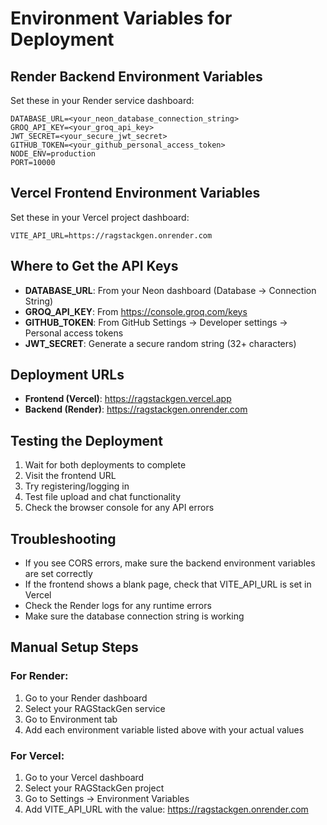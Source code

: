 # Environment Variables for Deployment

## Render Backend Environment Variables
Set these in your Render service dashboard:

```
DATABASE_URL=<your_neon_database_connection_string>
GROQ_API_KEY=<your_groq_api_key>
JWT_SECRET=<your_secure_jwt_secret>
GITHUB_TOKEN=<your_github_personal_access_token>
NODE_ENV=production
PORT=10000
```

## Vercel Frontend Environment Variables
Set these in your Vercel project dashboard:

```
VITE_API_URL=https://ragstackgen.onrender.com
```

## Where to Get the API Keys
- **DATABASE_URL**: From your Neon dashboard (Database -> Connection String)
- **GROQ_API_KEY**: From https://console.groq.com/keys
- **GITHUB_TOKEN**: From GitHub Settings -> Developer settings -> Personal access tokens
- **JWT_SECRET**: Generate a secure random string (32+ characters)

## Deployment URLs
- **Frontend (Vercel)**: https://ragstackgen.vercel.app
- **Backend (Render)**: https://ragstackgen.onrender.com

## Testing the Deployment
1. Wait for both deployments to complete
2. Visit the frontend URL
3. Try registering/logging in
4. Test file upload and chat functionality
5. Check the browser console for any API errors

## Troubleshooting
- If you see CORS errors, make sure the backend environment variables are set correctly
- If the frontend shows a blank page, check that VITE_API_URL is set in Vercel
- Check the Render logs for any runtime errors
- Make sure the database connection string is working

## Manual Setup Steps

### For Render:
1. Go to your Render dashboard
2. Select your RAGStackGen service
3. Go to Environment tab
4. Add each environment variable listed above with your actual values

### For Vercel:
1. Go to your Vercel dashboard
2. Select your RAGStackGen project
3. Go to Settings -> Environment Variables
4. Add VITE_API_URL with the value: https://ragstackgen.onrender.com
